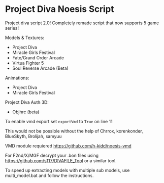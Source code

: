 # Project Diva Noesis Script
Project diva script 2.0!
Completely remade script that now supports 5 game series!

Models & Textures:
- Project Diva
- Miracle Girls Festival
- Fate/Grand Order Arcade
- Virtua Fighter 5
- Soul Reverse Arcade (Beta)

Animations:
- Project Diva
- Miracle Girls Festival

Project Diva Auth 3D:
- Objhrc (beta)

To enable vmd export set `exportVmd` to `True` on line 11

This would not be possible without the help of Chrrox, korenkonder, BlueSkyth, Brolijah, samyuu


VMD module requiered https://github.com/h-kidd/noesis-vmd


For F2nd/X/MGF decrypt your .bon files using https://github.com/s117/DIVAFILE_Tool or a similar tool.

To speed up extracting models with multiple sub models, use multi_model.bat and follow the instructions.
